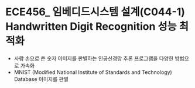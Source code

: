 # ECE456_ 임베디드시스템 설계(C044-1) Handwritten Digit Recognition 성능 최적화

- 사람 손으로 쓴 숫자 이미지를 판별하는 인공신경망 추론 프로그램을 다양한 방법으로 가속화
- MNIST (Modified National Institute of Standards and Technology) Database 이미지를 판별
